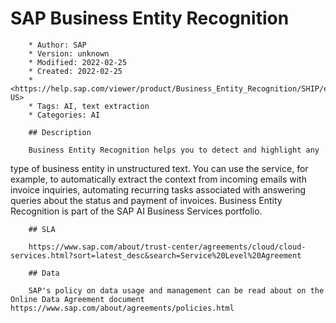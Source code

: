 # SAP Business Entity Recognition

        * Author: SAP
        * Version: unknown
        * Modified: 2022-02-25
        * Created: 2022-02-25
        * <https://help.sap.com/viewer/product/Business_Entity_Recognition/SHIP/en-US>
        * Tags: AI, text extraction
        * Categories: AI

        ## Description

        Business Entity Recognition helps you to detect and highlight any
type of business entity in unstructured text. You can use the
service, for example, to automatically extract the context from
incoming emails with invoice inquiries, automating recurring tasks
associated with answering queries about the status and payment of
invoices. Business Entity Recognition is part of the SAP AI Business
Services portfolio.


        ## SLA

        https://www.sap.com/about/trust-center/agreements/cloud/cloud-services.html?sort=latest_desc&search=Service%20Level%20Agreement

        ## Data

        SAP's policy on data usage and management can be read about on the Online Data Agreement document https://www.sap.com/about/agreements/policies.html
